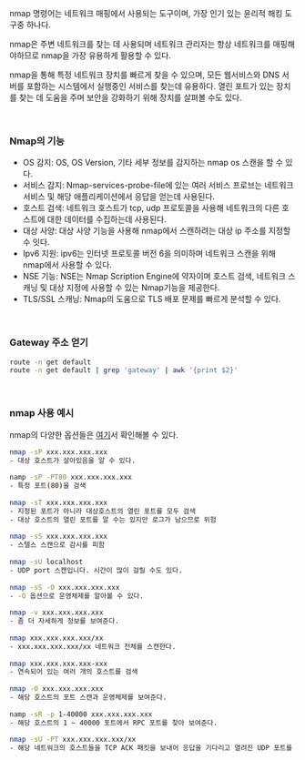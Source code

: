 
nmap 명령어는 네트워크 매핑에서 사용되는 도구이며, 가장 인기 있는 윤리적 해킹 도구중 하나다. 

nmap은 주변 네트워크를 찾는 데 사용되며 네트워크 관리자는 항상 네트워크를 매핑해야하므로 nmap을 가장 유용하게 활용할 수 있다.

nmap을 통해 특정 네트워크 장치를 빠르게 찾을 수 있으며, 모든 웹서비스와 DNS 서버를 포함하는 시스템에서 실행중인 서비스를 찾는데 유용하다. 열린 포트가 있는 장치를 찾는 데 도움을 주며 보안을 강화하기 위해 장치를 살펴볼 수도 있다.

<br>

### Nmap의 기능

- OS 감지: OS, OS Version, 기타 세부 정보를 감지하는 nmap os 스캔을 할 수 있다.
- 서비스 감지: Nmap-services-probe-file에 있는 여러 서비스 프로브는 네트워크 서비스 및 해당 애플리케이션에서 응답을 얻는데 사용된다.
- 호스트 검색: 네트워크 호스트가 tcp, udp 프로토콜을 사용해 네트워크의 다른 호스트에 대한 데이터를 수집하는데 사용된다.
- 대상 사양: 대상 사양 기능을 사용해 nmap에서 스캔하려는 대상 ip 주소를 지정할 수 잇다.
- Ipv6 지원: ipv6는 인터넷 프로토콜 버전 6을 의미하며 네트워크 스캔을 위해 nmap에서 사용할 수 있다.
- NSE 기능: NSE는 Nmap Scription Engine에 약자이며 호스트 검색, 네트워크 스캐닝 및 대상 지정에 사용할 수 있는 Nmap기능을 제공한다.
- TLS/SSL 스캐닝: Nmap의 도움으로 TLS 배포 문제를 빠르게 분석할 수 있다.

<br>

### Gateway 주소 얻기

```bash
route -n get default  
route -n get default | grep 'gateway' | awk '{print $2}'
```


<br>

###  nmap 사용 예시

nmap의 다양한 옵션들은 [여기](https://hagsig.tistory.com/94)서 확인해볼 수 있다.

```bash
nmap -sP xxx.xxx.xxx.xxx  
- 대상 호스트가 살아있음을 알 수 있다.  
  
namp -sP -PT80 xxx.xxx.xxx.xxx  
- 특정 포트(80)을 검색  
  
nmap -sT xxx.xxx.xxx.xxx  
- 지정된 포트가 아니라 대상호스트의 열린 포트를 모두 검색  
- 대상 호스트의 열린 포트를 알 수는 있지만 로그가 남으므로 위험  
  
nmap -sS xxx.xxx.xxx.xxx  
- 스텔스 스캔으로 감시를 피함  
  
nmap -sU localhost  
- UDP port 스캔입니다. 시간이 많이 걸릴 수도 있다.  
  
nmap -sS -O xxx.xxx.xxx.xxx  
- -O 옵션으로 운영체제를 알아볼 수 있다.  
  
nmap -v xxx.xxx.xxx.xxx  
- 좀 더 자세하게 정보를 보여준다.  
  
nmap xxx.xxx.xxx.xxx/xx  
- xxx.xxx.xxx.xxx/xx 네트워크 전체를 스캔한다.  
  
nmap xxx.xxx.xxx.xxx-xxx  
- 연속되어 있는 여러 개의 호스트를 검색  
  
nmap -O xxx.xxx.xxx.xxx  
- 해당 호스트의 포트 스캔과 운영체제를 보여준다.  
  
namp -sR -p 1-40000 xxx.xxx.xxx.xxx  
- 해당 호스트의 1 ~ 40000 포트에서 RPC 포트를 찾아 보여준다.  
  
nmap -sU -PT xxx.xxx.xxx.xxx/xx  
- 해당 네트워크의 호스트들을 TCP ACK 패킷을 보내어 응답을 기다리고 열려진 UDP 포트를 보여준다.
```

